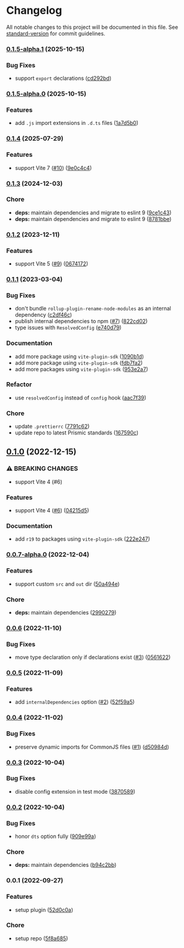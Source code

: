 # Changelog

All notable changes to this project will be documented in this file. See [standard-version](https://github.com/conventional-changelog/standard-version) for commit guidelines.

### [0.1.5-alpha.1](https://github.com/prismicio-community/vite-plugin-sdk/compare/v0.1.5-alpha.0...v0.1.5-alpha.1) (2025-10-15)


### Bug Fixes

* support `export` declarations ([cd292bd](https://github.com/prismicio-community/vite-plugin-sdk/commit/cd292bd75a6342d4e43c254b3d129c8c1d3aa5a8))

### [0.1.5-alpha.0](https://github.com/prismicio-community/vite-plugin-sdk/compare/v0.1.4...v0.1.5-alpha.0) (2025-10-15)


### Features

* add `.js` import extensions in `.d.ts` files ([1a7d5b0](https://github.com/prismicio-community/vite-plugin-sdk/commit/1a7d5b009a1e725d78f5f681e12a55afed6144b1))

### [0.1.4](https://github.com/prismicio-community/vite-plugin-sdk/compare/v0.1.3...v0.1.4) (2025-07-29)


### Features

* support Vite 7 ([#10](https://github.com/prismicio-community/vite-plugin-sdk/issues/10)) ([9e0c4c4](https://github.com/prismicio-community/vite-plugin-sdk/commit/9e0c4c4722e2d1dd8a55c637fa4bb9ca9886baf5))

### [0.1.3](https://github.com/prismicio-community/vite-plugin-sdk/compare/v0.1.2...v0.1.3) (2024-12-03)


### Chore

* **deps:** maintain dependencies and migrate to eslint 9 ([9ce1c43](https://github.com/prismicio-community/vite-plugin-sdk/commit/9ce1c43cd3b403e6a9d12ed727cec5556e5fb6ee))
* **deps:** maintain dependencies and migrate to eslint 9 ([8781bbe](https://github.com/prismicio-community/vite-plugin-sdk/commit/8781bbeec56f530418c0b21ce3d0d13de23602b1))

### [0.1.2](https://github.com/prismicio-community/vite-plugin-sdk/compare/v0.1.1...v0.1.2) (2023-12-11)


### Features

* support Vite 5 ([#9](https://github.com/prismicio-community/vite-plugin-sdk/issues/9)) ([0674172](https://github.com/prismicio-community/vite-plugin-sdk/commit/067417248c970cd543847589845b233ec4268e1b))

### [0.1.1](https://github.com/prismicio-community/vite-plugin-sdk/compare/v0.1.0...v0.1.1) (2023-03-04)


### Bug Fixes

* don't bundle `rollup-plugin-rename-node-modules` as an internal dependency ([c2df46c](https://github.com/prismicio-community/vite-plugin-sdk/commit/c2df46c84d5536c93156d27191214cfec3b97c37))
* publish internal dependencies to npm ([#7](https://github.com/prismicio-community/vite-plugin-sdk/issues/7)) ([822cd02](https://github.com/prismicio-community/vite-plugin-sdk/commit/822cd0227b9c35723e23b1575f730bd073785f2f))
* type issues with `ResolvedConfig` ([e740d79](https://github.com/prismicio-community/vite-plugin-sdk/commit/e740d7912a7c619c968ef100f836d821eaa97647))


### Documentation

* add more package using `vite-plugin-sdk` ([1090b1d](https://github.com/prismicio-community/vite-plugin-sdk/commit/1090b1d7ccbe4ae8fd06d6d6352767d2cd23bbdc))
* add more package using `vite-plugin-sdk` ([fdb7fa2](https://github.com/prismicio-community/vite-plugin-sdk/commit/fdb7fa2b26135f114a79c2241a10ed36df51d050))
* add more packages using `vite-plugin-sdk` ([953e2a7](https://github.com/prismicio-community/vite-plugin-sdk/commit/953e2a760f0afff354eb742a05b9dfcbd4666173))


### Refactor

* use `resolvedConfig` instead of `config` hook ([aac7f39](https://github.com/prismicio-community/vite-plugin-sdk/commit/aac7f3916b83e636103949f38cd44f00b5a62ace))


### Chore

* update `.prettierrc` ([7791c62](https://github.com/prismicio-community/vite-plugin-sdk/commit/7791c62c1076bc3b3917a8086a3d16ad9f9a5a63))
* update repo to latest Prismic standards ([167590c](https://github.com/prismicio-community/vite-plugin-sdk/commit/167590c3095e04ea7168a4c6578562dbe9c97028))

## [0.1.0](https://github.com/prismicio-community/vite-plugin-sdk/compare/v0.0.7-alpha.0...v0.1.0) (2022-12-15)


### ⚠ BREAKING CHANGES

* support Vite 4 (#6)

### Features

* support Vite 4 ([#6](https://github.com/prismicio-community/vite-plugin-sdk/issues/6)) ([04215d5](https://github.com/prismicio-community/vite-plugin-sdk/commit/04215d5d9dfec4813a0a91be5c80b85ef51ba1da))


### Documentation

* add `r19` to packages using `vite-plugin-sdk` ([222e247](https://github.com/prismicio-community/vite-plugin-sdk/commit/222e2479e28a81ba301d97c26c2f50e495fa77ff))

### [0.0.7-alpha.0](https://github.com/prismicio-community/vite-plugin-sdk/compare/v0.0.6...v0.0.7-alpha.0) (2022-12-04)


### Features

* support custom `src` and `out` dir ([50a494e](https://github.com/prismicio-community/vite-plugin-sdk/commit/50a494ef6077bc393e384067f5337f5a2be26805))


### Chore

* **deps:** maintain dependencies ([2990279](https://github.com/prismicio-community/vite-plugin-sdk/commit/2990279a1eb60956004ed2558bd1c739d1c20b9c))

### [0.0.6](https://github.com/prismicio-community/vite-plugin-sdk/compare/v0.0.5...v0.0.6) (2022-11-10)


### Bug Fixes

* move type declaration only if declarations exist ([#3](https://github.com/prismicio-community/vite-plugin-sdk/issues/3)) ([0561622](https://github.com/prismicio-community/vite-plugin-sdk/commit/05616226b3642ed39ed3d2eb1c3abac645b38325))

### [0.0.5](https://github.com/prismicio-community/vite-plugin-sdk/compare/v0.0.4...v0.0.5) (2022-11-09)


### Features

* add `internalDependencies` option ([#2](https://github.com/prismicio-community/vite-plugin-sdk/issues/2)) ([52f59a5](https://github.com/prismicio-community/vite-plugin-sdk/commit/52f59a5dd8293f2945ada8781e8e6c41f274fbd7))

### [0.0.4](https://github.com/prismicio-community/vite-plugin-sdk/compare/v0.0.3...v0.0.4) (2022-11-02)


### Bug Fixes

* preserve dynamic imports for CommonJS files ([#1](https://github.com/prismicio-community/vite-plugin-sdk/issues/1)) ([d50984d](https://github.com/prismicio-community/vite-plugin-sdk/commit/d50984d7fe78d0648f39d4f7fe105136046097f6))

### [0.0.3](https://github.com/prismicio-community/vite-plugin-sdk/compare/v0.0.2...v0.0.3) (2022-10-04)


### Bug Fixes

* disable config extension in test mode ([3870589](https://github.com/prismicio-community/vite-plugin-sdk/commit/3870589067c721de062d29a08fde463283a3bfba))

### [0.0.2](https://github.com/prismicio-community/vite-plugin-sdk/compare/v0.0.1...v0.0.2) (2022-10-04)


### Bug Fixes

* honor `dts` option fully ([909e99a](https://github.com/prismicio-community/vite-plugin-sdk/commit/909e99af40d44e955978661a9f5dda891b03583f))


### Chore

* **deps:** maintain dependencies ([b94c2bb](https://github.com/prismicio-community/vite-plugin-sdk/commit/b94c2bb0ad955a1435820f280782299475768b29))

### 0.0.1 (2022-09-27)


### Features

* setup plugin ([52d0c0a](https://github.com/prismicio-community/vite-plugin-sdk/commit/52d0c0a75d8ff6a1ef4ae63695dcd4c83a4a4fee))


### Chore

* setup repo ([5f8a685](https://github.com/prismicio-community/vite-plugin-sdk/commit/5f8a685c823e0a5a64f06965ae0bd7eb31a06f8b))
